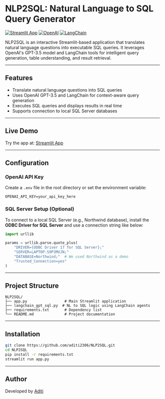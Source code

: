 
# NLP2SQL: Natural Language to SQL Query Generator

[![Streamlit App](https://img.shields.io/badge/Streamlit-LiveApp-ff4b4b?logo=streamlit)](https://aditi2306-nlp2sql-app-r0bk17.streamlit.app/)
[![OpenAI](https://img.shields.io/badge/OpenAI-GPT3.5-10a37f?logo=openai)](https://platform.openai.com/)
[![LangChain](https://img.shields.io/badge/LangChain-Integrated-blueviolet)](https://www.langchain.com/)

NLP2SQL is an interactive Streamlit-based application that translates natural language questions into executable SQL queries. It leverages OpenAI's GPT-3.5 model and LangChain tools for intelligent query generation, table understanding, and result retrieval.

---

## Features

- Translate natural language questions into SQL queries
- Uses OpenAI GPT-3.5 and LangChain for context-aware query generation
- Executes SQL queries and displays results in real time
- Supports connection to local SQL Server databases

---

## Live Demo

Try the app at: [Streamlit App](https://aditi2306-nlp2sql-app-r0bk17.streamlit.app/)

---

## Configuration

### OpenAI API Key

Create a `.env` file in the root directory or set the environment variable:

```env
OPENAI_API_KEY=your_api_key_here

```
### SQL Server Setup (Optional)

To connect to a local SQL Server (e.g., Northwind database), install the **ODBC Driver for SQL Server** and use a connection string like below:

```python
import urllib

params = urllib.parse.quote_plus(
    "DRIVER={ODBC Driver 17 for SQL Server};"
    "SERVER=LAPTOP-S9P3MUJN;"
    "DATABASE=Northwind;"  # We used Northwind as a demo
    "Trusted_Connection=yes"
)
```

---

## Project Structure

```
NLP2SQL/
├── app.py                 # Main Streamlit application
├── langchain_gpt_sql.py  # NL to SQL logic using LangChain agents
├── requirements.txt       # Dependency list
└── README.md              # Project documentation
```

---

## Installation

```bash
git clone https://github.com/aditi2306/NLP2SQL.git
cd NLP2SQL
pip install -r requirements.txt
streamlit run app.py
```

---

## Author

Developed by [Aditi](https://github.com/aditi2306)

```



